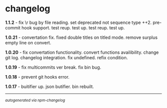 # changelog

**1.1.2** - fix \r bug by file reading. set deprecated not sequence type ++2. pre-commit hook support. test reup. test up. test reup. test up. 

**1.0.21** - convertation fix. fixed double titles on titled mode. remove surplus empty line on convert. 

**1.0.20** - fix convertation functionality. convert functions availibility. change git log. changelog integration. fix undefined. refix condition. 

**1.0.19** - fix multicommits ver break. fix bin bug. 

**1.0.18** - prevent git hooks error. 

**1.0.17** - buitifier up. json butifier. bin rebuilt. 

---

<sup>*autogenerated via npm-changelog*</sup>